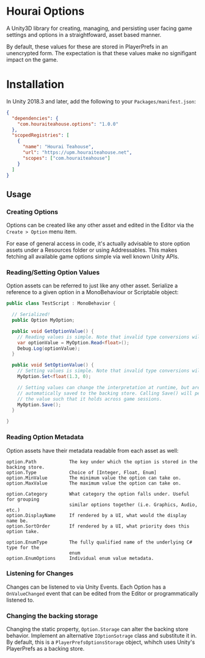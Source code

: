 # Hourai Options

A Unity3D library for creating, managing, and persisting user facing game
settings and options in a straightfoward, asset based manner.

By default, these values for these are stored in PlayerPrefs in an unencrypted
form. The expectation is that these values make no signifigant impact on the
game.

# Installation
In Unity 2018.3 and later, add the following to your `Packages/manifest.json`:

```json
{
  "dependencies": {
    "com.houraiteahouse.options": "1.0.0"
  },
  "scopedRegistries": [
    {
      "name": "Hourai Teahouse",
      "url": "https://upm.houraiteahouse.net",
      "scopes": ["com.houraiteahouse"]
    }
  ]
}
```

## Usage

### Creating Options
Options can be created like any other asset and edited in the Editor via the
`Create > Option` menu item.

For ease of general access in code, it's actually advisable to store option
assets under a Resources folder or using Addressables. This makes fetching all
available game options simple via well known Unity APIs.

### Reading/Setting Option Values
Option assets can be referred to just like any other asset. Serialize a
reference to a given option in a MonoBehaviour or Scriptable object:

```csharp
public class TestScript : MonoBehavior {

  // Serialized!
  public Option MyOption;

  public void GetOptionValue() {
    // Reading values is simple. Note that invalid type conversions will fail.
    var optionValue = MyOption.Read<float>();
    Debug.Log(optionValue);
  }

  public void SetOptionValue() {
    // Setting values is simple. Note that invalid type conversions will fail.
    MyOption.Set<float(1.3, 0);

    // Setting values can change the interpretation at runtime, but are not
    // automatically saved to the backing store. Calling Save() will persist the
    // the value such that it holds across game sessions.
    MyOption.Save();
  }

}
```

### Reading Option Metadata
Option assets have their metadata readable from each asset as well:

```
option.Path            The key under which the option is stored in the backing store.
option.Type            Choice of [Integer, Float, Enum]
option.MinValue        The minimum value the option can take on.
option.MaxValue        The maximum value the option can take on.

option.Category        What category the option falls under. Useful for grouping
                       similar options together (i.e. Graphics, Audio, etc.)
option.DisplayName     If rendered by a UI, what would the display name be.
option.SortOrder       If rendered by a UI, what priority does this option take.

option.EnumType        The fully qualified name of the underlying C# type for the
                       enum
option.EnumOptions     Individual enum value metadata.
```

### Listening for Changes
Changes can be listened to via Unity Events. Each Option has a `OnValueChanged`
event that can be edited from the Editor or programmatically listened to.

### Changing the backing storage
Changing the static property, `Option.Storage` can alter the backing store
behavior. Implement an alternative `IOptionSotrage` class and substitute it in.
By default, this is a `PlayerPrefsOptionsStorage` object, whihch uses Unity's
PlayerPrefs as a backing store.
